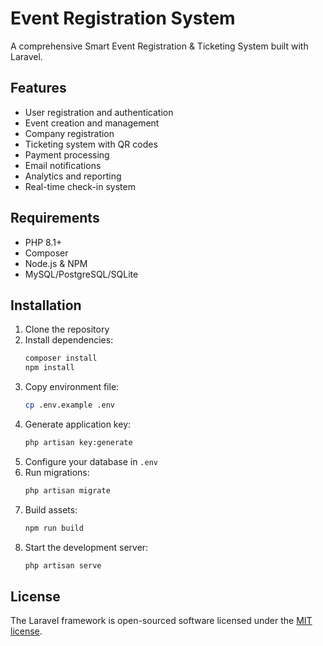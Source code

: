 # Event Registration System

A comprehensive Smart Event Registration & Ticketing System built with Laravel.

## Features

- User registration and authentication
- Event creation and management
- Company registration
- Ticketing system with QR codes
- Payment processing
- Email notifications
- Analytics and reporting
- Real-time check-in system

## Requirements

- PHP 8.1+
- Composer
- Node.js & NPM
- MySQL/PostgreSQL/SQLite

## Installation

1. Clone the repository
2. Install dependencies:
   ```bash
   composer install
   npm install
   ```
3. Copy environment file:
   ```bash
   cp .env.example .env
   ```
4. Generate application key:
   ```bash
   php artisan key:generate
   ```
5. Configure your database in `.env`
6. Run migrations:
   ```bash
   php artisan migrate
   ```
7. Build assets:
   ```bash
   npm run build
   ```
8. Start the development server:
   ```bash
   php artisan serve
   ```

## License

The Laravel framework is open-sourced software licensed under the [MIT license](https://opensource.org/licenses/MIT).
